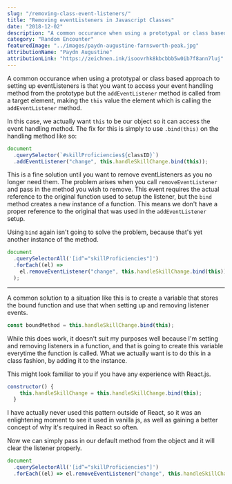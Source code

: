 ```yaml
---
slug: "/removing-class-event-listeners/"
title: "Removing eventListeners in Javascript Classes"
date: "2018-12-02"
description: "A common occurance when using a prototypal or class based approach to setting up eventListeners is that you want to access your event handling method..."
category: "Random Encounter"
featuredImage: "../images/paydn-augustine-farnsworth-peak.jpg"
attributionName: "Paydn Augustine"
attributionLink: "https://zeichnen.ink/isoovrhk8kbcbbb5w0ib7f8ann7luj"
---
```


A common occurance when using a prototypal or class based approach to setting up eventListeners is that you want to access your event handling method from the prototype but the `addEventListener` method is called from a target element, making the `this` value the element which is calling the `addEventListener` method.

In this case, we actually want `this` to be our object so it can access the event handling method. The fix for this is simply to use `.bind(this)` on the handling method like so:

```js
document
  .querySelector(`#skillProficiencies${classID}`)
  .addEventListener("change", this.handleSkillChange.bind(this));
```

This is a fine solution until you want to remove eventListeners as you no longer need them. The problem arises when you call `removeEventListener` and pass in the method you wish to remove. This event requires the actual reference to the original function used to setup the listener, but the `bind` method creates a new instance of a function. This means we don't have a proper reference to the original that was used in the `addEventListener` setup.

Using `bind` again isn't going to solve the problem, because that's yet another instance of the method.

```js
document
  .querySelectorAll('[id^="skillProficiencies"]')
  .forEach((el) =>
    el.removeEventListener("change", this.handleSkillChange.bind(this))
  );
```

---

A common solution to a situation like this is to create a variable that stores the bound function and use that when setting up and removing listener events.

```js
const boundMethod = this.handleSkillChange.bind(this);
```

While this does work, it doesn't suit my purposes well because I'm setting and removing listeners in a function, and that is going to create this variable everytime the function is called. What we actually want is to do this in a class fashion, by adding it to the instance.

This might look familiar to you if you have any experience with React.js.

```js
constructor() {
    this.handleSkillChange = this.handleSkillChange.bind(this);
  }
```

I have actually never used this pattern outside of React, so it was an enlightening moment to see it used in vanilla js, as well as gaining a better concept of why it's required in React so often.

Now we can simply pass in our default method from the object and it will clear the listener properly.

```js
document
  .querySelectorAll('[id^="skillProficiencies"]')
  .forEach((el) => el.removeEventListener("change", this.handleSkillChange));
```
